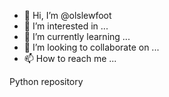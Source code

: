 - 👋 Hi, I’m @olslewfoot
- 👀 I’m interested in ...
- 🌱 I’m currently learning ...
- 💞️ I’m looking to collaborate on ...
- 📫 How to reach me ...

<!---
olslewfoot/olslewfoot is a ✨ special ✨ repository because its `README.md` (this file) appears on your GitHub profile.
You can click the Preview link to take a look at your changes.
--->
Python repository 

